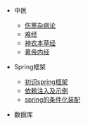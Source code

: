 - 中医

  - [伤寒杂病论](desgin-pattern/Java面试必备：手写单例模式.md)
  - [难经](desgin-pattern/工厂模式超详解（代码示例）.md)
  - [神农本草经](desgin-pattern/设计模式之原型模式.md)
  - [黄帝内经](desgin-pattern/设计模式之代理模式.md)

- Spring框架

  - [初识spring框架](spring/【10分钟学Spring】：（一）初识Spring框架.md)
  - [依赖注入及示例](spring/【10分钟学Spring】：（二）一文搞懂spring依赖注入（DI）.md)
  - [spring的条件化装配](spring/【10分钟学Spring】：（三）你了解spring的高级装配吗_条件化装配bean.md)

- 数据库

